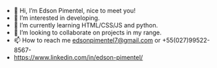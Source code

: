 - 👋 Hi, I’m Edson Pimentel, nice to meet you!
- 👀 I’m interested in developing.
- 🌱 I’m currently learning HTML/CSS/JS and python.
- 💞️ I’m looking to collaborate on projects in my range.
- 📫 How to reach me edsonpimentel7@gmail.com or +55(027)99522-8567-
- https://www.linkedin.com/in/edson-pimentel/

<!---
betynh0/betynh0 is a ✨ special ✨ repository because its `README.md` (this file) appears on your GitHub profile.
You can click the Preview link to take a look at your changes.
--->
